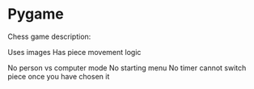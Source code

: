 # Pygame

Chess game description:

Uses images
Has piece movement logic

No person vs computer mode
No starting menu
No timer
cannot switch piece once you have chosen it

